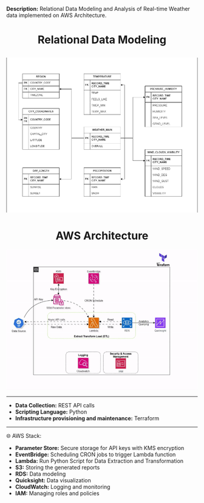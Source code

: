 **Description:** Relational Data Modeling and Analysis of Real-time Weather data implemented on AWS Architecture.

<h1><center>Relational Data Modeling<center></h1>

![Relational Data Model](database/relational_modeling.png)
---

<h1><center>AWS Architecture<center></h1>

![AWS Architecture](architecture/weather.gif)

---

* **Data Collection:** REST API calls
* **Scripting Language:** Python
* **Infrastructure provisioning and maintenance:** Terraform

___

🌐 AWS Stack:

* **Parameter Store:** Secure storage for API keys with KMS encryption
* **EventBridge:** Scheduling CRON jobs to trigger Lambda function
* **Lambda:** Run Python Script for Data Extraction and Transformation
* **S3:** Storing the generated reports
* **RDS:** Data modeling
* **Quicksight:** Data visualization
* **CloudWatch:** Logging and monitoring
* **IAM:** Managing roles and policies